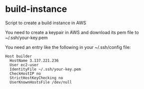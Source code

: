 # build-instance
Script to create a build instance in AWS

You need to create a keypair in AWS and download its pem file to
~/.ssh/your-key.pem

You need an entry like the following in your ~/.ssh/config file:

```
Host builder
  HostName 3.137.221.236
  User ec2-user
  IdentityFile ~/.ssh/your-key.pem
  CheckHostIP no
  StrictHostKeyChecking no
  UserKnownHostsFile /dev/null
```
